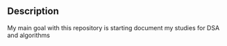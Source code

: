 ## Description
My main goal with this repository is starting document my studies for DSA and algorithms
